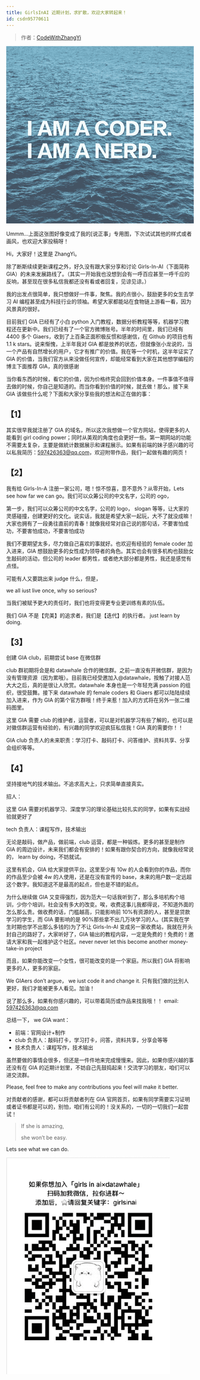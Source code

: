 ```yaml
---
title: GirlsInAI 近期计划，求扩散，欢迎大家转起来！
id: csdn95770611
---
```


> 作者：[CodeWithZhangYi](https://weibo.com/u/3340707810)

![](../img/995e649f2ea68810514b6701a1773509.png)

Ummm…上面这张图好像变成了我的[说正事」专用图，下次试试其他的样式或者画风，也欢迎大家投稿呀！

Hi，大家好！这里是 ZhangYi。

除了断斯续续更新课程之外，好久没有跟大家分享和讨论 Girls-In-AI（下面简称 GIA）的未来发展路线了。（其实一开始我也没想到会有一呼百应甚至一呼千应的反响，甚至现在很多私信我都还没有看或者回复，见谅见谅。）

我的出发点很简单，我只想做好一件事，聚焦。我的点很小，鼓励更多的女生去学习 AI 编程甚至成为科技行业的领袖。希望大家都能站在食物链上游看一看，因为风景真的很好。

目前我们 GIA 已经有了小白 python 入门教程，数据分析教程等等，机器学习教程还在更新中。我们已经有了一个官方微博账号。半年的时间里，我们已经有 4400 多个 Giaers，收到了上百条正面积极反惯和感谢信，在 Github 的项目也有 1.1 k stars。说来惭愧，上半年我对 GIA 都是放养的状态，但就像张小龙说的，当一个产品有自然增长的用户，它才有推广的价值。我在等一个时机，这半年证实了 GIA 的价值，当我们官方从来没做任何宣传，却能经常看到大家在其他想学编程的博主下面推荐 GlA，真的很感谢

当你看东西的时候，看它的价值，因为价格终究会回到价值本身。一件事值不值得去做的时候，你自己是知道的。而当你看到价值的时候，就去做！那么，接下来 GIA 该做些什么呢？下面和大家分享些我的想法和正在做的事：

## 【1】

其实很早我就注册了 GIA 的域名，所以这次我想做一个官方网站，使得更多的人能看到 girl coding power；同时从美观的角度也会更好一些。第一期网站的功能不需要太复杂，主要是做統计数据展示和课程展示。如果有前端的妹子感兴趣的可以私我简历：597426363@qq.com，欢迎附带作品，我们一起做有趣的网页！

## 【2】

我有给 Girls-In-A 注册一家公司，嗯！惊不惊喜，意不意外？从零开始，Lets see how far we can go。我们可以众筹公司的中文名字，公司的 ogo，

第一步，我们可以众筹公司的中文名字，公司的 logo， slogan 等等，让大家的灵感碰撞，创建更好的文化。说实话，我就是希望大家一起玩，大不了就没成嘛！大家也拥有了一段勇往直前的青春！就像我经常对自己说的那句话，不要害怕成功，不要害怕成功，不要害怕成功

我们不要期望太多，尽力做自己喜欢的事就好。也欢迎有经验的 female coder 加入进来，GIA 想鼓励更多的女性成为领导者的角色。其实也会有很多机构也鼓励女生敲码的活动，但公司的 leader 都男性，或者绝大部分都是男性，我还是感觉有点怪。

可能有人又要跳出来 judge 什么，但是，

we all iust live once, why so serious?

当我们被赋予更大的责任时，我们也将变得更专业更训练有素的队伍。

我们 GIA 不是【完美】的追求者，我们是【迭代】的执行者。 just learn by doing.

## 【3】

创建 GIA club，前期尝试 base 在微信群

club 群初期将会是和 datawhale 合作的微信群。之前一直没有开微信群，是因为没有管理资源（因为累哦）。目前我已经受邀加入@datawhale，按触了对接人范大大之后，真的是很让人欣赏。datawhale 本身也是一个年轻充满 passion 的组织，很受鼓舞。接下来 datawhale 的 female coders 和 Giaers 都可以陆陆续续加入进来，作为 GIA 的第个官方群哦！终于来惹！加入的方式将在另外一张二维码图里。

这里 GIA 需要 club 的维护者，运营者，可以是对机器学习有些了解的，也可以是对徽信群运营有经验的，有兴趣的同学欢迎疯狂私信我！GIA 真的需要你！！

GIA club 负责人的未来职责：学习打卡、敲码打卡、问答维护、资料共享、分享会组织等等。

## 【4】

坚持接地气的技术输出。不追求高大上，只求简单直接真实。

招人：

这里 GIA 需要对机器学习、深度学习的理论基础比较扎实的同学，如果有实战经验就更好了

tech 负责人：课程写作，技术输出

无论是敲码，做产品，做前端，club 运营，都是一种锻炼。更多的甚至是制作 GIA 的周边设计，未来我们都会有安排的！如果有跟你契合的方向，就像我经常说的， learn by doing，不妨就试。

这里有机会，GIA 给大家提供平台。这里至少有 10w 的人会看到你的作品，而你的作品至少会被 4w 的人使用，还是在没有宣传的 base，未来的用户数一定远超这个数字。我知道这不是最高的起点，但也是不错的起点。

为什么继续做 GIA 又变得强烈，因为范大一句话我听到了，那么多培机构个培训，少你个培训，社会没有多大的改变。唉，收费这事儿我都得说，不知道外面的怎么那么贵。做收费的话，门槛越高，只能影响前 10%有资源的人，甚至是贷款学习的学生，而 GIA 要影响的是 90%那些拿不出几万块学习的人。(其实我在学生时期也学不出那么多钱的)为了不让 Girls-In-AI 变成另一家收费站，我就在开头封自己的路好了，大家听好了，GIA 输出的教程内容，一定是免费的！免费的！邀请大家和我一起维护这个社区。never never let this become another money-take-in project

而且，如果你能改变一个女性，很可能改变的是一个家庭。所以我们 GIA 将影响更多的人，更多的家庭。

We GIAers don’t argue， we iust code it and change it. 只有我们做的比別人更好，我们才能被更多人看见。加油！

说了那么多，如果有你感兴趣的，可以带着简历或作品来找我哦！！ email: 597426363@qq.com

总结一下， we GIA want：

*   前端：官网设计+制作
*   club 负责人：敲码打卡，学习打卡，问答，资料共享，分享会等等
*   技术负贵人：课程写作，技术输出

虽然要做的事情会很多，但还是一件件地来完成慢慢来。因此，如果你感兴越的事还没有在 GIA 的近期计划里，不妨自己先鼓捣起来！交流学习的朋友，咱们可以进交流群。

Please, feel free to make any contributions you feel will make it better.

对贡献者的感谢，都可以将贡献者列在 GIA 官网首页，如果有同学需要实习证明或者证书都是可以的，别怕，咱们有公司的！没关系的，一切的一切我们一起尝试！

> If she is amazing,
> 
> she won’t be easy.

Lets see what we can do.

![](../img/508b5d758d7d55e4374ce18253487651.png)
